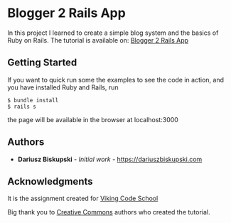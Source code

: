 # Blogger 2 Rails App


In this project I learned to create a simple blog system and the basics of Ruby on Rails. The tutorial is available on: [Blogger 2 Rails App](http://tutorials.jumpstartlab.com/projects/blogger.html)



## Getting Started

If you want to quick run some the examples to see the code in action, and you have installed Ruby and Rails, run
```
$ bundle install
$ rails s
```

the page will be available in the browser at localhost:3000

## Authors

* **Dariusz Biskupski** - *Initial work* - https://dariuszbiskupski.com


## Acknowledgments

It is the assignment created for [Viking Code School](https://www.vikingcodeschool.com/)

Big thank you to [Creative Commons](https://creativecommons.org/licenses/by-nc-sa/3.0/) authors who created the tutorial.
